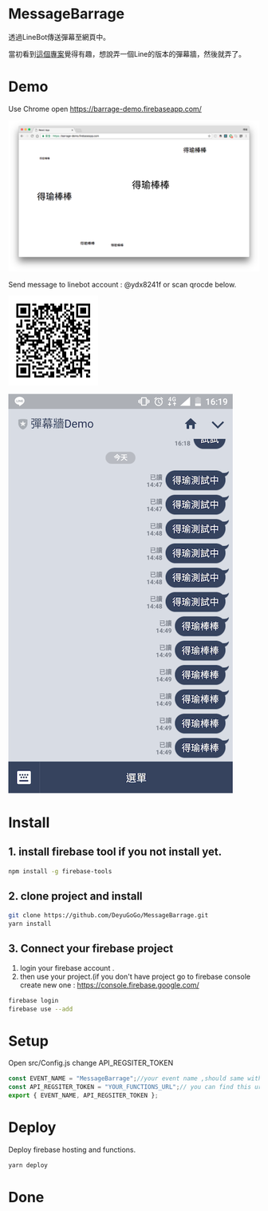 # MessageBarrage
透過LineBot傳送彈幕至網頁中。

當初看到[這個專案](https://github.com/iammapping/wedding)覺得有趣，想說弄一個Line的版本的彈幕牆，然後就弄了。

# Demo

Use Chrome open https://barrage-demo.firebaseapp.com/

![Wall picture](https://github.com/DeyuGoGo/MessageBarrage/blob/master/demowall.png?raw=true "Wall")

Send message to linebot account : @ydx8241f
or scan qrocde below.

![Qrcode](https://github.com/DeyuGoGo/MessageBarrage/blob/master/demoqrocde.png?raw=true)

![Sender picture](https://github.com/DeyuGoGo/MessageBarrage/blob/master/demoline.png?raw=true "Picture")

# Install
## 1. install firebase tool if you not install yet.
```sh
npm install -g firebase-tools
```
## 2. clone project and install
```sh
git clone https://github.com/DeyuGoGo/MessageBarrage.git
yarn install
```
## 3. Connect your firebase project
1. login your firebase account .
2. then use your project.(if you don't have project go to firebase console create new one : https://console.firebase.google.com/
```sh
firebase login
firebase use --add
```
# Setup
Open src/Config.js change API_REGSITER_TOKEN
```javascript
const EVENT_NAME = "MessageBarrage";//your event name ,should same with messagebarragehook.
const API_REGSITER_TOKEN = "YOUR_FUNCTIONS_URL";// you can find this url in your firebase console in functions tab. url ex : https://us-central1-yourfirebaseproject.cloudfunctions.net/addWebFcmToken
export { EVENT_NAME, API_REGSITER_TOKEN };
```
# Deploy
Deploy firebase hosting and functions.
```sh
yarn deploy
```
# Done
